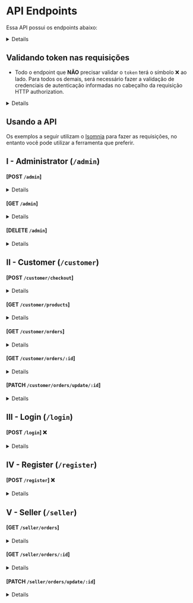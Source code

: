 # API Endpoints
Essa API possui os endpoints abaixo:

<details>

|  | Método | Descrição |
|---|---|---|
| 01 | `POST - http://http://localhost:3001/admin` | Cria um novo usuário (`customer` ou `seller`). |
| 02 | `GET - http://http://localhost:3001/admin` | Busca todos os usuários (exceto `administrator`). |
| 03 | `DELETE - http://http://localhost:3001/admin` | Deleta um usuário. |
| 04 | `POST - http://localhost:3001/customer/checkout` | Cria um novo pedido. |  
| 05 | `GET - http://localhost:3001/customer/products` | Busca todos os produtos. |
| 06 | `GET - http://localhost:3001/customer/orders` | Busca todos os pedidos do cliente. |
| 07 | `GET - http://localhost:3001/customer/orders/:id` | Busca um pedido específico. |
| 08 | `PATCH - http://localhost:3001/customer/orders/update/:id` | Atualiza o status do pedido (`Entregue`). |
| 09 | `POST - http://localhost:3001/login` | Efetua o login do usuário. |
| 10 | `POST - http://localhost:3001/register` | Cria um novo usuário (apenas `customer`). |  
| 11 | `GET - http://localhost:3001/seller/orders` | Busca todos os pedidos do vendedor. |
| 12 | `GET - http://localhost:3001/seller/orders/:id` | Busca um pedido específico. |
| 13 | `PATCH - http://localhost:3001/seller/orders/update/:id` | Atualiza o status do pedido (`Preparando` ou `Em Trânsito`). |  

</details>

## Validando token nas requisições

- Todo o endpoint que <strong>NÃO</strong> precisar validar o `token` terá o símbolo :x: ao lado. Para todos os demais, será necessário fazer a validação de credenciais de autenticação informadas no cabeçalho da requisição HTTP authorization.

<details>

- Se o token for inexistente o resultado retornado deverá ser conforme exibido abaixo, com um status http `401`:

            {
              "message": "Token not found"
            }

 - Se o token for inválido o resultado retornado deverá ser conforme exibido abaixo, com um status http `401`:

            {
              "message": "Expired or invalid token"
            }

</details>

## Usando a API
Os exemplos a seguir utilizam o [Isomnia](https://insomnia.rest/) para fazer as requisições, no entanto você pode utilizar a ferramenta que preferir.

## I - Administrator (`/admin`)
#### [POST `/admin`]

<details>

+ Request (application/json)
+ Body

          {
            "name": "newSeller012",
            "email": "newSeller@email.com",
            "role": "seller",
            "password": "%new-seller%"
          }

+ Response 201 Created (No body returned for response)

</details>

#### [GET `/admin`]

<details>

+ Response 200 Ok (application/json)

          [
            {
              "id": 2,
              "name": "Fulana Pereira",
              "email": "fulana@deliveryapp.com",
              "password": "3c28d2b0881bf46457a853e0b07531c6",
              "role": "seller"
            },
            {
              "id": 3,
              "name": "Cliente Zé Birita",
              "email": "zebirita@email.com",
              "password": "1c37466c159755ce1fa181bd247cb925",
              "role": "customer"
            },
            {
              "id": 4,
              "name": "newCustomer12",
              "email": "newCustomer@email.com",
              "password": "ad43b82182a8082c74e3cc2d1a88e20e",
              "role": "customer"
            },
            {
            "id": 5,
            "name": "newSeller012",
            "email": "newSeller@email.com",
            "password": "0f6461616ef3c8e2bd5c4f81801f1ff2",
            "role": "seller"
            }
          ]

</details>

#### [DELETE `/admin`]

<details>

+ Request (application/json)
+ Body

          {
            "id": 2
          }

+ Response 204 No Content (No body returned for response)

</details>

## II - Customer (`/customer`)
#### [POST `/customer/checkout`]

<details>

+ Request (application/json)
+ Body

          {
            "sellerId": 2,
            "totalPrice": 28.20,
            "deliveryAddress": "Rua dos Alfeneiros",
            "deliveryNumber": "4",
            "products": [
              {"productId": 1, "quantity": 6},
              {"productId": 4, "quantity": 2}
            ]
          }

+ Response 201 Created (application/json)

          {
            "message": "Sale successfully created"
          }

</details>

#### [GET `/customer/products`]

<details>

+ Response 200 Ok (application/json)

          [
            {
              "id": 1,
              "name": "Skol Lata 250ml",
              "price": "2.20",
              "urlImage": "http://localhost:3001/images/skol_lata_350ml.jpg"
            },
            {
              "id": 2,
              "name": "Heineken 600ml",
              "price": "7.50",
              "urlImage": "http://localhost:3001/images/heineken_600ml.jpg"
            },
            {
              "id": 3,
              "name": "Antarctica Pilsen 300ml",
              "price": "2.49",
              "urlImage": "http://localhost:3001/images/antarctica_pilsen_300ml.jpg"
            },
            {
              "id": 4,
              "name": "Brahma 600ml",
              "price": "7.50",
              "urlImage": "http://localhost:3001/images/brahma_600ml.jpg"
            },
            {
              "id": 5,
              "name": "Skol 269ml",
              "price": "2.19",
              "urlImage": "http://localhost:3001/images/skol_269ml.jpg"
            },
            {
              "id": 6,
              "name": "Skol Beats Senses 313ml",
              "price": "4.49",
              "urlImage": "http://localhost:3001/images/skol_beats_senses_313ml.jpg"
            },
            {
              "id": 7,
              "name": "Becks 330ml",
              "price": "4.99",
              "urlImage": "http://localhost:3001/images/becks_330ml.jpg"
            },
            {
              "id": 8,
              "name": "Brahma Duplo Malte 350ml",
              "price": "2.79",
              "urlImage": "http://localhost:3001/images/brahma_duplo_malte_350ml.jpg"
            },
            {
              "id": 9,
              "name": "Becks 600ml",
              "price": "8.89",
              "urlImage": "http://localhost:3001/images/becks_600ml.jpg"
            },
            {
              "id": 10,
              "name": "Skol Beats Senses 269ml",
              "price": "3.57",
              "urlImage": "http://localhost:3001/images/skol_beats_senses_269ml.jpg"
            },
            {
              "id": 11,
              "name": "Stella Artois 275ml",
              "price": "3.49",
              "urlImage": "http://localhost:3001/images/stella_artois_275ml.jpg"
            }
          ]

</details>

#### [GET `/customer/orders`]

<details>

+ Response 200 Ok (application/json)

          [
            {
              "user": {
                "id": 3,
                "name": "Cliente Zé Birita",
                "email": "zebirita@email.com",
                "role": "customer"
              },
              "seller": {
                "id": 2,
                "name": "Fulana Pereira",
                "email": "fulana@deliveryapp.com",
                "role": "seller"
              },
              "order": {
                "address": "Rua Liberdade",
                "adressNumber": "19",
                "saleDate": "01/07/2022",
                "totalPrice": "15.00",
                "status": "Em Trânsito"
              }
            },
            {
              "user": {
                "id": 3,
                "name": "Cliente Zé Birita",
                "email": "zebirita@email.com",
                "role": "customer"
              },
              "seller": {
                "id": 2,
                "name": "Fulana Pereira",
                "email": "fulana@deliveryapp.com",
                "role": "seller"
              },
              "order": {
                "address": "Rua Alfeneiros",
                "adressNumber": "14",
                "saleDate": "01/06/2022",
                "totalPrice": "9.70",
                "status": "Entregue"
              }
            }
          ]

</details>

#### [GET `/customer/orders/:id`]

<details>

+ Response 200 Ok (application/json)
  
          {
            "saleDate": "01/07/2022",
            "id": 1,
            "totalPrice": "15.00",
            "status": "Em Trânsito",
            "seller": {
              "name": "Fulana Pereira"
            },
            "products": [
              {
                "id": 2,
                "name": "Heineken 600ml",
                "price": "7.50",
                "urlImage": "http://localhost:3001/images/heineken_600ml.jpg",
                "salesProducts": {
                  "quantity": 1
                }
              },
              {
                "id": 4,
                "name": "Brahma 600ml",
                "price": "7.50",
                "urlImage": "http://localhost:3001/images/brahma_600ml.jpg",
                "salesProducts": {
                  "quantity": 1
                }
              }
            ]
          }

</details>

#### [PATCH `/customer/orders/update/:id`]

<details>

+ Response 200 Ok (application/json)

          {
            "message": "Updated"
          }
  
:warning: O pedido será atualizado para `Entregue`, não sendo necessária qualquer informação no corpo da requisição. Obs.: Mesmo que alguma informação seja passada, o status do pedido, ainda sim, será atualizado para `Entregue`, uma vez que esta é a única atualização de status que o `customer` pode efetuar.

</details>

## III - Login (`/login`)
#### [POST `/login`] :x:

<details>

+ Request (application/json)
+ Body
  
          {
            "email": "adm@deliveryapp.com",
            "password": "--adm2@21!!--"
          }

+ Response 200 Ok (application/json)

          {
            "name": "Delivery App Admin",
            "email": "adm@deliveryapp.com",
            "role": "administrator",
            "token": "eyJhbGciOiJIUzI1NiIsInR5cCI6IkpXVCJ9.eyJkYXRhIjp7InVzZXJJZCI6MSwicm9sZSI6ImFkbWluaXN0cmF0b3IifSwiaWF0IjoxNjYwMjgwMTIxLCJleHAiOjE2NjA4ODQ5MjF9.1j9MEbNaFI9y1Fv0vaMIM56wPNbH-df4subWyQd6OX4"
          }

</details>

## IV - Register (`/register`)
#### [POST `/register`] :x:

<details>

+ Request (application/json)
+ Body

          {
            "name": "newCustomer012",
            "email": "newCustomer@email.com",
            "password": "%new-customer%"
          }

+ Response 201 Created (application/json)

          {
            "name": "newCustomer012",
            "email": "newCustomer@email.com",
            "role": "customer",
            "token": "eyJhbGciOiJIUzI1NiIsInR5cCI6IkpXVCJ9.eyJkYXRhIjp7InVzZXJJZCI6NCwicm9sZSI6ImN1c3RvbWVyIn0sImlhdCI6MTY2MDI3Nzg5NywiZXhwIjoxNjYwODgyNjk3fQ.KbyaKb69XywMwtEq0-CqpdJl8G0jkfJsnme8qAxg3So"
          }

</details>

## V - Seller (`/seller`)
#### [GET `/seller/orders`]

<details>

+ Response 200 Ok (application/json)

          [
            {
              "user": {
                "id": 3,
                "name": "Cliente Zé Birita",
                "email": "zebirita@email.com",
                "role": "customer"
              },
              "seller": {
                "id": 2,
                "name": "Fulana Pereira",
                "email": "fulana@deliveryapp.com",
                "role": "seller"
              },
              "order": {
                "address": "Rua Liberdade",
                "adressNumber": "19",
                "saleDate": "01/07/2022",
                "totalPrice": "15.00",
                "status": "Em Trânsito"
              }
            },
            {
              "user": {
                "id": 3,
                "name": "Cliente Zé Birita",
                "email": "zebirita@email.com",
                "role": "customer"
              },
              "seller": {
                "id": 2,
                "name": "Fulana Pereira",
                "email": "fulana@deliveryapp.com",
                "role": "seller"
              },
              "order": {
                "address": "Rua Alfeneiros",
                "adressNumber": "14",
                "saleDate": "01/06/2022",
                "totalPrice": "9.70",
                "status": "Entregue"
              }
            }
          ]

</details>

#### [GET `/seller/orders/:id`]

<details>

+ Response 200 Ok (application/json)

          {
            "saleDate": "01/07/2022",
            "id": 1,
            "totalPrice": "15.00",
            "status": "Em Trânsito",
            "seller": {
              "name": "Fulana Pereira"
            },
            "products": [
              {
                "id": 2,
                "name": "Heineken 600ml",
                "price": "7.50",
                "urlImage": "http://localhost:3001/images/heineken_600ml.jpg",
                "salesProducts": {
                  "quantity": 1
                }
              },
              {
                "id": 4,
                "name": "Brahma 600ml",
                "price": "7.50",
                "urlImage": "http://localhost:3001/images/brahma_600ml.jpg",
                "salesProducts": {
                  "quantity": 1
                }
              }
            ]
          }

</details>

#### [PATCH `/seller/orders/update/:id`]

<details>
  
+ Request (application/json)
+ Body

          {
	          "status": "Preparando"
          }

+ Response 200 Ok (application/json)

          {
            "message": "Updated"
          }
  
:warning: Para essa requisição, será necessário informar em seu corpo o status do pedido, podendo ser este `Preparando` ou `Em Trânsito`.

</details>
